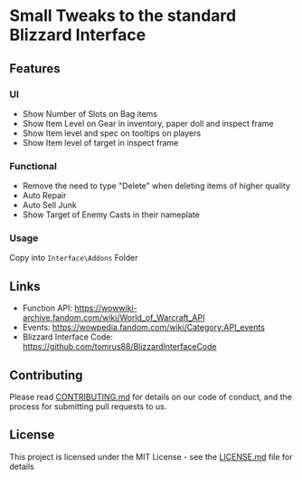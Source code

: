 # Small Tweaks to the standard Blizzard Interface

## Features

### UI
- Show Number of Slots on Bag items
- Show Item Level on Gear in inventory, paper doll and inspect frame
- Show Item level and spec on tooltips on players
- Show Item level of target in inspect frame

### Functional
- Remove the need to type "Delete" when deleting items of higher quality
- Auto Repair
- Auto Sell Junk
- Show Target of Enemy Casts in their nameplate

### Usage

Copy into `Interface\Addons` Folder

## Links
- Function API: https://wowwiki-archive.fandom.com/wiki/World_of_Warcraft_API
- Events: https://wowpedia.fandom.com/wiki/Category:API_events
- Blizzard Interface Code: https://github.com/tomrus88/BlizzardInterfaceCode

## Contributing

Please read [CONTRIBUTING.md](CONTRIBUTING.md) for details on our code of conduct, and the process for submitting pull requests to us.


## License

This project is licensed under the MIT License - see the [LICENSE.md](LICENSE.md) file for details
